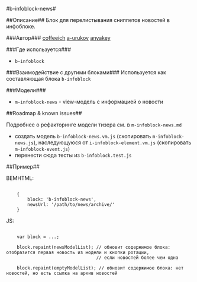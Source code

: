 #b-infoblock-news#

##Описание##
Блок для перелистывания сниппетов новостей в инфоблоке.

###Автор###
[coffeeich](https://staff.yandex-team.ru/coffeeich)
[a-urukov](https://staff.yandex-team.ru/a-urukov)
[anyakey](https://staff.yandex-team.ru/anyakey)

###Где используется###

* `b-infoblock`

###Взаимодействие с другими блоками###
Используется как составляющая блока `b-infoblock`

###Модели###

* `m-infoblock-news` - view-модель с информацией о новости

##Roadmap & known issues##

Подробнее о рефакторинге модели тизера см. в `m-infoblock-news.md`

* создать модель `b-infoblock-news.vm.js` (скопировать `m-infoblock-news.js`), наследующуюся от `i-infoblock-element.vm.js` (скопировать `m-infoblock-event.js`)
* перенести сюда тесты из `b-infoblock.test.js`

##Пример##

BEMHTML:

```

    {
        block: 'b-infoblock-news',
        newsUrl: '/path/to/news/archive/'
    }
```

JS:

```

    var block = ...;

    block.repaint(newsModelList); // обновит содержимое блока: отобразится первая новость из модели и кнопки ротации,
                                  // если новостей более чем одна

    block.repaint(emptyModelList); // обновит содержимое блока: нет новостей, но есть ссылка на архив новостей
```

